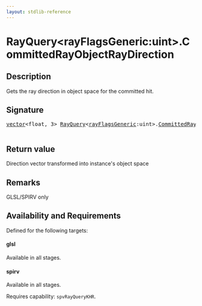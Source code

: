 ```yaml
---
layout: stdlib-reference
---
```


# RayQuery\<rayFlagsGeneric:uint\>\.CommittedRayObjectRayDirection

## Description

Gets the ray direction in object space for the committed hit.



## Signature 

<pre>
<a href="../types/vector/index.html" class="code_type">vector</a>&lt;<span class="code_keyword">float</span>, 3&gt; <a href="../types/rayquery-03/index.html" class="code_type">RayQuery</a>&lt;<a href="../types/rayquery-03/index.html#decl-rayFlagsGeneric" class="code_var">rayFlagsGeneric</a>:<span class="code_keyword">uint</span>&gt;.<a href="committedrayobjectraydirection-09cil.html">CommittedRayObjectRayDirection</a>();

</pre>

## Return value
Direction vector transformed into instance's object space

## Remarks
GLSL/SPIRV only


## Availability and Requirements

Defined for the following targets:

#### glsl
Available in all stages.

#### spirv
Available in all stages.

Requires capability: `spvRayQueryKHR`.


